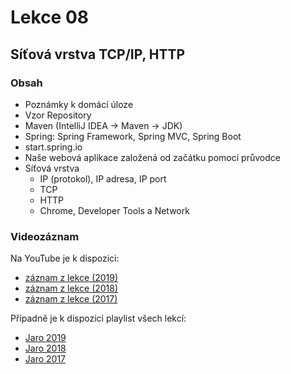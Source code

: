 Lekce 08
========

Síťová vrstva TCP/IP, HTTP
---------------------------------------------

### Obsah

* Poznámky k domácí úloze
* Vzor Repository
* Maven (IntelliJ IDEA -> Maven -> JDK)
* Spring: Spring Framework, Spring MVC, Spring Boot
* start.spring.io
* Naše webová aplikace založená od začátku pomocí průvodce
* Síťová vrstva
  * IP (protokol), IP adresa, IP port
  * TCP
  * HTTP
  * Chrome, Developer Tools a Network



### Videozáznam

Na YouTube je k dispozici:
* [záznam z lekce (2019)](https://www.youtube.com/watch?v=I6jXGwfxNUc)
* [záznam z lekce (2018)](https://www.youtube.com/watch?v=-7nzXIdP6ZA)
* [záznam z lekce (2017)](https://www.youtube.com/watch?v=OZdGzBm1kQE)

Případně je k dispozici playlist všech lekcí:
* [Jaro 2019](https://www.youtube.com/playlist?list=PLTCx5oiCrIJ7I5m_zJtjZoLS-pxSi859Z)
* [Jaro 2018](https://www.youtube.com/playlist?list=PLTCx5oiCrIJ6mcuJ1VaY8s0mzFsaMUzp-)
* [Jaro 2017](https://www.youtube.com/playlist?list=PLUVJxzuCt9ATwP3dFn5xCHvObtu2EveNZ)
